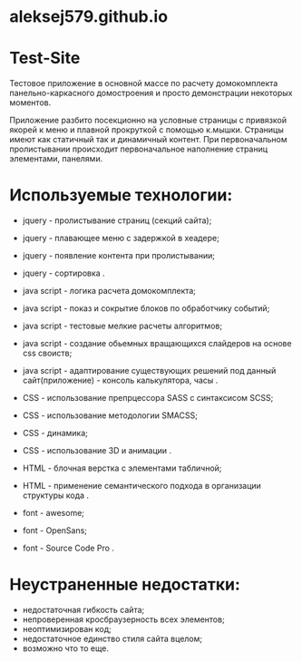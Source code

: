 # aleksej579.github.io
# Test-Site
Тестовое приложение в основной массе по расчету домокомплекта панельно-каркасного домостроения и просто демонстрации некоторых моментов.

Приложение разбито посекционно на условные страницы с привязкой якорей к меню и плавной прокруткой с помощью к.мышки.
Страницы имеют как статичный так и динамичный контент.
При первоначальном пролистывании происходит первоначальное наполнение страниц элементами, панелями.

# Используемые технологии:
- jquery - пролистывание страниц (секций сайта);
- jquery - плавающее меню с задержкой в хеадере;
- jquery - появление контента при пролистывании;
- jquery - сортировка .
  
- java script - логика расчета домокомплекта;
- java script - показ и сокрытие блоков по обработчику событий;
- java script - тестовые мелкие расчеты алгоритмов;
- java script - создание обьемных вращающихся слайдеров на основе сss своиств;
- java script - адаптирование существующих решений под данный сайт(приложение) - консоль калькулятора, часы .
  
- CSS - использование препрцессора SASS с синтаксисом SCSS;
- CSS - использование методологии SMACSS;
- CSS - динамика;
- CSS - использование 3D и анимации .
  
- HTML - блочная верстка с элементами табличной;
- HTML - применение семантического подхода в организации структуры кода .
  
- font - awesome;
- font - OpenSans;
- font - Source Code Pro .
  
# Неустраненные недостатки:
- недостаточная гибкость сайта;
- непроверенная кросбраузерность всех элементов;
- неоптимизирован код;
- недостаточное единство стиля сайта вцелом;
- возможно что то еще.
